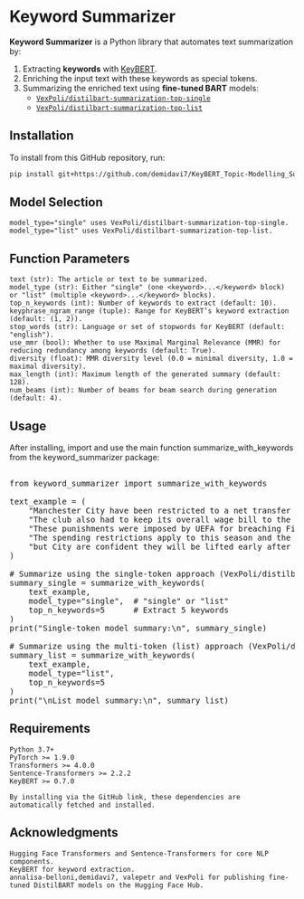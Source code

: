 # Keyword Summarizer

**Keyword Summarizer** is a Python library that automates text summarization by:
1. Extracting **keywords** with [KeyBERT](https://github.com/MaartenGr/KeyBERT).
2. Enriching the input text with these keywords as special tokens.
3. Summarizing the enriched text using **fine-tuned BART** models:
   - [`VexPoli/distilbart-summarization-top-single`](https://huggingface.co/VexPoli/distilbart-summarization-top-single)  
   - [`VexPoli/distilbart-summarization-top-list`](https://huggingface.co/VexPoli/distilbart-summarization-top-list)

## Installation

To install from this GitHub repository, run:

```bash
pip install git+https://github.com/demidavi7/KeyBERT_Topic-Modelling_Summarization.git#subdirectory=summarizer_pipeline
```

## Model Selection

    model_type="single" uses VexPoli/distilbart-summarization-top-single.
    model_type="list" uses VexPoli/distilbart-summarization-top-list.

## Function Parameters

    text (str): The article or text to be summarized.
    model_type (str): Either "single" (one <keyword>...</keyword> block) or "list" (multiple <keyword>...</keyword> blocks).
    top_n_keywords (int): Number of keywords to extract (default: 10).
    keyphrase_ngram_range (tuple): Range for KeyBERT’s keyword extraction (default: (1, 2)).
    stop_words (str): Language or set of stopwords for KeyBERT (default: "english").
    use_mmr (bool): Whether to use Maximal Marginal Relevance (MMR) for reducing redundancy among keywords (default: True).
    diversity (float): MMR diversity level (0.0 = minimal diversity, 1.0 = maximal diversity).
    max_length (int): Maximum length of the generated summary (default: 128).
    num_beams (int): Number of beams for beam search during generation (default: 4).
## Usage

After installing, import and use the main function summarize_with_keywords from the keyword_summarizer package:


<pre>
   
from keyword_summarizer import summarize_with_keywords

text_example = (
    "Manchester City have been restricted to a net transfer spend of £49m. "
    "The club also had to keep its overall wage bill to the current level of £205m. "
    "These punishments were imposed by UEFA for breaching Financial Fair Play rules. "
    "The spending restrictions apply to this season and the next one, "
    "but City are confident they will be lifted early after their compliance."
)

# Summarize using the single-token approach (VexPoli/distilbart-summarization-top-single)
summary_single = summarize_with_keywords(
    text_example,
    model_type="single",  # "single" or "list"
    top_n_keywords=5      # Extract 5 keywords
)
print("Single-token model summary:\n", summary_single)

# Summarize using the multi-token (list) approach (VexPoli/distilbart-summarization-top-list)
summary_list = summarize_with_keywords(
    text_example,
    model_type="list",
    top_n_keywords=5
)
print("\nList model summary:\n", summary_list)
</pre>
## Requirements

    Python 3.7+
    PyTorch >= 1.9.0
    Transformers >= 4.0.0
    Sentence-Transformers >= 2.2.2
    KeyBERT >= 0.7.0
    
    By installing via the GitHub link, these dependencies are automatically fetched and installed.

## Acknowledgments

    Hugging Face Transformers and Sentence-Transformers for core NLP components.
    KeyBERT for keyword extraction.
    annalisa-belloni,demidavi7, valepetr and VexPoli for publishing fine-tuned DistilBART models on the Hugging Face Hub.
